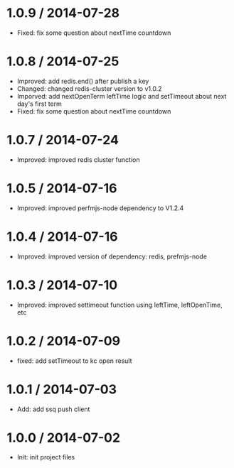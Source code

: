 1.0.9 / 2014-07-28
==================
 * Fixed: fix some question about nextTime countdown

1.0.8 / 2014-07-25
==================
 * Improved: add redis.end() after publish a key
 * Changed: changed redis-cluster version to v1.0.2
 * Imporved: add nextOpenTerm leftTime logic and setTimeout about next day's first term
 * Fixed: fix some question about nextTime countdown

1.0.7 / 2014-07-24
==================
 * Improved: improved redis cluster function

1.0.5 / 2014-07-16
==================
 * Improved: improved perfmjs-node dependency to V1.2.4

1.0.4 / 2014-07-16
==================
 * Improved: improved version of dependency: redis, prefmjs-node

1.0.3 / 2014-07-10
==================
 * Improved: improved settimeout function using leftTime, leftOpenTime, etc

1.0.2 / 2014-07-09
==================
 * fixed: add setTimeout to kc open result

1.0.1 / 2014-07-03
==================
 * Add: add ssq push client

1.0.0 / 2014-07-02
==================
 * Init: init project files